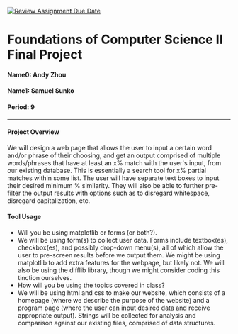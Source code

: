 [![Review Assignment Due Date](https://classroom.github.com/assets/deadline-readme-button-24ddc0f5d75046c5622901739e7c5dd533143b0c8e959d652212380cedb1ea36.svg)](https://classroom.github.com/a/Fz8XuEZG)
# Foundations of Computer Science II Final Project
#### Name0: Andy Zhou
#### Name1: Samuel Sunko
#### Period: 9

---
#### Project Overview
We will design a web page that allows the user to input a certain word and/or phrase of their choosing, and get an output comprised of multiple words/phrases that have at least an x% match with the user's input, from our existing database. This is essentially a search tool for x% partial matches within some list. The user will have separate text boxes to input their desired minimum % similarity. They will also be able to further pre-filter the output results with options such as to disregard whitespace, disregard capitalization, etc.

#### Tool Usage
- Will you be using matplotlib or forms (or both?).
-   We will be using form(s) to collect user data. Forms include textbox(es), checkbox(es), and possibly drop-down menu(s), all of which allow the user to pre-screen results before we output them. We might be using matplotlib to add extra features for the webpage, but likely not. We will also be using the difflib library, though we might consider coding this tinction ourselves.
- How will you be using the topics covered in class?
-   We will be using html and css to make our website, which consists of a homepage (where we describe the purpose of the website) and a program page (where the user can input desired data and receive appropriate output). Strings will be collected for analysis and comparison against our existing files, comprised of data structures.

